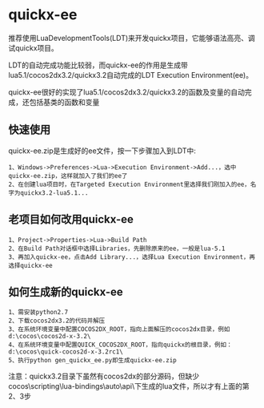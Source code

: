 quickx-ee
=========

推荐使用LuaDevelopmentTools(LDT)来开发quickx项目，它能够语法高亮、调试quickx项目。

LDT的自动完成功能比较弱，而quickx-ee的作用是生成带lua5.1/cocos2dx3.2/quickx3.2自动完成的LDT Execution Environment(ee)。

quickx-ee很好的实现了lua5.1/cocos2dx3.2/quickx3.2的函数及变量的自动完成，还包括基类的函数和变量


快速使用
--------
quickx-ee.zip是生成好的ee文件，按一下步骤加入到LDT中:

    1、Windows->Preferences->Lua->Execution Environment->Add...，选中quickx-ee.zip，这样就加入了我们的ee了
    2、在创建lua项目时，在Targeted Execution Environment里选择我们刚加入的ee，名字为quickx3.2-lua5.1...


老项目如何改用quickx-ee
-----------------------
    1、Project->Properties->Lua->Build Path
    2、在Build Path对话框中选择Libraries，先删除原来的ee，一般是lua-5.1
    3、再加入quickx-ee，点击Add Library...，选择Lua Execution Environment，再选择quickx-ee

如何生成新的quickx-ee
---------------------
    1、需安装python2.7
    2、下载cocos2dx3.2的代码并解压
    3、在系统环境变量中配置COCOS2DX_ROOT，指向上面解压的cocos2dx目录，例如d:\cocos\cocos2d-x-3.2\
    4、在系统环境变量中配置QUICK_COCOS2DX_ROOT，指向quickx的根目录，例如：d:\cocos\quick-cocos2d-x-3.2rc1\
    5、执行python gen_quickx_ee.py即生成quickx-ee.zip
    
注意：quickx3.2目录下虽然有cocos2dx的部分源码，但缺少cocos\scripting\lua-bindings\auto\api\下生成的lua文件，所以才有上面的第2、3步
